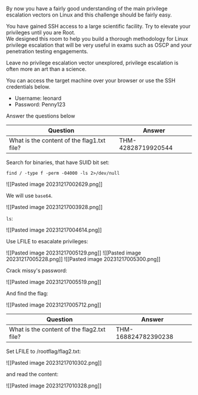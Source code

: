 By now you have a fairly good understanding of the main privilege escalation vectors on Linux and this challenge should be fairly easy.

You have gained SSH access to a large scientific facility. Try to elevate your privileges until you are Root.  
We designed this room to help you build a thorough methodology for Linux privilege escalation that will be very useful in exams such as OSCP and your penetration testing engagements.

Leave no privilege escalation vector unexplored, privilege escalation is often more an art than a science.

You can access the target machine over your browser or use the SSH credentials below.

- Username: leonard
- Password: Penny123

Answer the questions below

| Question                                   | Answer             |
| ------------------------------------------ | ------------------ |
| What is the content of the flag1.txt file? | THM-42828719920544 | 

Search for binaries, that have SUID bit set:

```
find / -type f -perm -04000 -ls 2>/dev/null
```

![[Pasted image 20231217002629.png]]

We will use `base64`.

![[Pasted image 20231217003928.png]]


`ls`:

![[Pasted image 20231217004614.png]]

Use LFILE to esacalate privileges:

![[Pasted image 20231217005129.png]]
![[Pasted image 20231217005228.png]]
![[Pasted image 20231217005300.png]]

Crack missy's password:

![[Pasted image 20231217005519.png]]

And find the flag:

![[Pasted image 20231217005712.png]]


| Question                                   | Answer              |
| ------------------------------------------ | ------------------- |
| What is the content of the flag2.txt file? | THM-168824782390238 | 

Set LFILE to /rootflag/flag2.txt:

![[Pasted image 20231217010302.png]]

and read the content:

![[Pasted image 20231217010328.png]]
